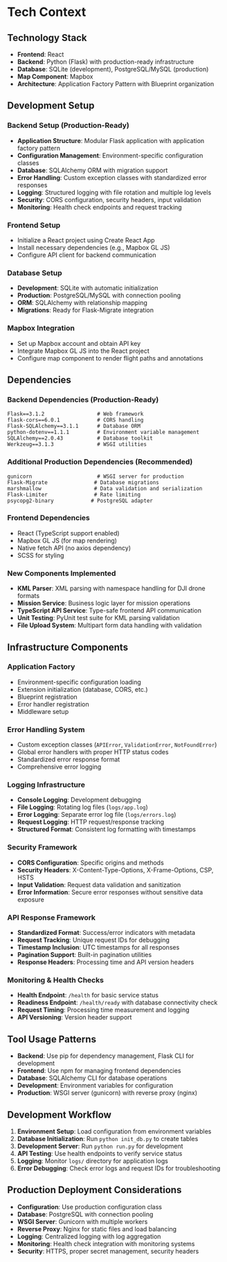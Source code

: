 # Tech Context

## Technology Stack
- **Frontend**: React
- **Backend**: Python (Flask) with production-ready infrastructure
- **Database**: SQLite (development), PostgreSQL/MySQL (production)
- **Map Component**: Mapbox
- **Architecture**: Application Factory Pattern with Blueprint organization

## Development Setup

### Backend Setup (Production-Ready)
- **Application Structure**: Modular Flask application with application factory pattern
- **Configuration Management**: Environment-specific configuration classes
- **Database**: SQLAlchemy ORM with migration support
- **Error Handling**: Custom exception classes with standardized error responses
- **Logging**: Structured logging with file rotation and multiple log levels
- **Security**: CORS configuration, security headers, input validation
- **Monitoring**: Health check endpoints and request tracking

### Frontend Setup
- Initialize a React project using Create React App
- Install necessary dependencies (e.g., Mapbox GL JS)
- Configure API client for backend communication

### Database Setup
- **Development**: SQLite with automatic initialization
- **Production**: PostgreSQL/MySQL with connection pooling
- **ORM**: SQLAlchemy with relationship mapping
- **Migrations**: Ready for Flask-Migrate integration

### Mapbox Integration
- Set up Mapbox account and obtain API key
- Integrate Mapbox GL JS into the React project
- Configure map component to render flight paths and annotations

## Dependencies

### Backend Dependencies (Production-Ready)
```
Flask==3.1.2                 # Web framework
flask-cors==6.0.1            # CORS handling
Flask-SQLAlchemy==3.1.1      # Database ORM
python-dotenv==1.1.1         # Environment variable management
SQLAlchemy==2.0.43           # Database toolkit
Werkzeug==3.1.3              # WSGI utilities
```

### Additional Production Dependencies (Recommended)
```
gunicorn                     # WSGI server for production
Flask-Migrate               # Database migrations
marshmallow                 # Data validation and serialization
Flask-Limiter               # Rate limiting
psycopg2-binary            # PostgreSQL adapter
```

### Frontend Dependencies
- React (TypeScript support enabled)
- Mapbox GL JS (for map rendering)
- Native fetch API (no axios dependency)
- SCSS for styling

### New Components Implemented
- **KML Parser**: XML parsing with namespace handling for DJI drone formats
- **Mission Service**: Business logic layer for mission operations
- **TypeScript API Service**: Type-safe frontend API communication
- **Unit Testing**: PyUnit test suite for KML parsing validation
- **File Upload System**: Multipart form data handling with validation

## Infrastructure Components

### Application Factory
- Environment-specific configuration loading
- Extension initialization (database, CORS, etc.)
- Blueprint registration
- Error handler registration
- Middleware setup

### Error Handling System
- Custom exception classes (`APIError`, `ValidationError`, `NotFoundError`)
- Global error handlers with proper HTTP status codes
- Standardized error response format
- Comprehensive error logging

### Logging Infrastructure
- **Console Logging**: Development debugging
- **File Logging**: Rotating log files (`logs/app.log`)
- **Error Logging**: Separate error log file (`logs/errors.log`)
- **Request Logging**: HTTP request/response tracking
- **Structured Format**: Consistent log formatting with timestamps

### Security Framework
- **CORS Configuration**: Specific origins and methods
- **Security Headers**: X-Content-Type-Options, X-Frame-Options, CSP, HSTS
- **Input Validation**: Request data validation and sanitization
- **Error Information**: Secure error responses without sensitive data exposure

### API Response Framework
- **Standardized Format**: Success/error indicators with metadata
- **Request Tracking**: Unique request IDs for debugging
- **Timestamp Inclusion**: UTC timestamps for all responses
- **Pagination Support**: Built-in pagination utilities
- **Response Headers**: Processing time and API version headers

### Monitoring & Health Checks
- **Health Endpoint**: `/health` for basic service status
- **Readiness Endpoint**: `/health/ready` with database connectivity check
- **Request Timing**: Processing time measurement and logging
- **API Versioning**: Version header support

## Tool Usage Patterns
- **Backend**: Use pip for dependency management, Flask CLI for development
- **Frontend**: Use npm for managing frontend dependencies
- **Database**: SQLAlchemy CLI for database operations
- **Development**: Environment variables for configuration
- **Production**: WSGI server (gunicorn) with reverse proxy (nginx)

## Development Workflow
1. **Environment Setup**: Load configuration from environment variables
2. **Database Initialization**: Run `python init_db.py` to create tables
3. **Development Server**: Run `python run.py` for development
4. **API Testing**: Use health endpoints to verify service status
5. **Logging**: Monitor `logs/` directory for application logs
6. **Error Debugging**: Check error logs and request IDs for troubleshooting

## Production Deployment Considerations
- **Configuration**: Use production configuration class
- **Database**: PostgreSQL with connection pooling
- **WSGI Server**: Gunicorn with multiple workers
- **Reverse Proxy**: Nginx for static files and load balancing
- **Logging**: Centralized logging with log aggregation
- **Monitoring**: Health check integration with monitoring systems
- **Security**: HTTPS, proper secret management, security headers
